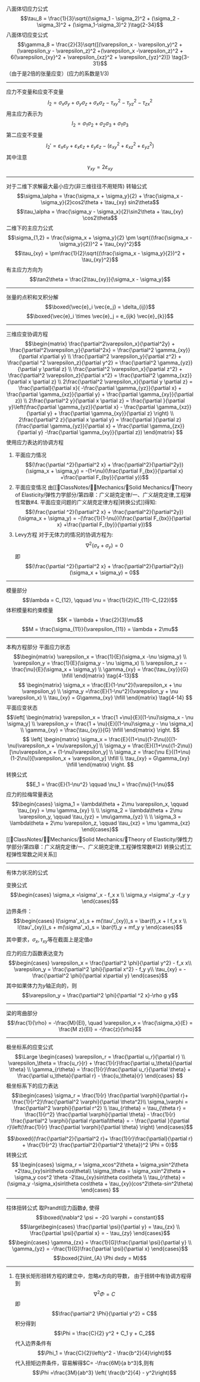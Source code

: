 八面体切应力公式
$$\tau_8 = \frac{1}{3}\sqrt{(\sigma_1 - \sigma_2)^2 + (\sigma_2 -\sigma_3)^2 + (\sigma_1-\sigma_3)^2 }\tag{2-34}$$
八面体切应变公式
$$\gamma_8 = \frac{2}{3}\sqrt{[(\varepsilon_x - \varepsilon_y)^2 + (\varepsilon_y - \varepsilon_z)^2 +(\varepsilon_x -\varepsilon_z)^2 + 6(\varepsilon_{xy}^2 + \varepsilon_{xz}^2 + \varepsilon_{yz}^2)]} \tag{3-31}$$
（由于是2倍的张量应变）(应力的系数是1/3)

---

应力不变量和应变不变量
$$I_2 = \sigma_x \sigma_y + \sigma_y \sigma_z  + \sigma_x \sigma_z - \tau_{xy}^2 - \tau_{yz}^2 - \tau_{zx}^2$$
用主应力表示为
$$I_2 = \sigma_1\sigma_2 + \sigma_2\sigma_3+\sigma_1\sigma_3$$
第二应变不变量
$$I_2' = \varepsilon_x \varepsilon_y + \varepsilon_x\varepsilon_z + \varepsilon_y \varepsilon_z -(\varepsilon_{xy}^2+ \varepsilon_{xz}^2 + \varepsilon_{yz}^2)$$
其中注意
$$\gamma_{xy} =2\varepsilon_{xy}$$

---
对于二维下求解最大最小应力(非三维往往不用矩阵)
转轴公式
$$\sigma_\alpha = \frac{\sigma_x + \sigma_y}{2} + \frac{\sigma_x -\sigma_y}{2}cos2\theta + \tau_{xy} sin2\theta$$
$$\tau_\alpha = \frac{\sigma_y - \sigma_x}{2}\sin2\theta + \tau_{xy} \cos2\theta$$
二维下的主应力公式
$$\sigma_{1,2} = \frac{\sigma_x + \sigma_y}{2} \pm \sqrt{(\frac{\sigma_x - \sigma_y}{2})^2 + \tau_{xy}^2}$$
$$\tau_{xy} = \pm\frac{1}{2}\sqrt{(\frac{\sigma_x - \sigma_y}{2})^2 + \tau_{xy}^2}$$
有主应力方向为
$$\tan2\theta = \frac{2\tau_{xy}}{\sigma_x - \sigma_y}$$

---

张量的点积和叉积分解
$$\boxed{\vec{e}_i \vec{e_j} = \delta_{ij}}$$
$$\boxed{\vec{e}_i \times \vec{e}_j = e_{ijk} \vec{e}_{k}}$$

---
三维应变协调方程
$$\begin{matrix}
\frac{\partial^2\varepsilon_x}{\partial^2y} + \frac{\partial^2\varepsilon_y}{\partial^2x} = \frac{\partial^2 \gamma_{xy}}{\partial x\partial y} 
\\
\frac{\partial^2 \varepsilon_y}{\partial z^2} + \frac{\partial ^2 \varepsilon_z}{\partial y^2} = \frac{\partial^2 \gamma_{yz}}{\partial y \partial z} 
\\
\frac{\partial^2 \varepsilon_x}{\partial z^2} + \frac{\partial^2 \varepsilon_z}{\partial x^2} = \frac{\partial^2 \gamma_{xz}}{\partial x \partial z} 
\\
2\frac{\partial^2 \varepsilon_x}{\partial y \partial z} = \frac{\partial}{\partial x}( -\frac{\partial \gamma_{yz}}{\partial x} + \frac{\partial \gamma_{xz}}{\partial y} + \frac{\partial \gamma_{xy}}{\partial z}) 
\\
2\frac{\partial^2 y}{\partial x \partial z} = \frac{\partial }{\partial y}\left(\frac{\partial \gamma_{yz}}{\partial x} - \frac{\partial \gamma_{xz}}{\partial y} + \frac{\partial \gamma_{xy}}{\partial z} \right)
\\
2\frac{\partial^2  z}{\partial x \partial y} = \frac{\partial }{\partial z}(\frac{\partial \gamma_{yz}}{\partial x} + \frac{\partial \gamma_{zx}}{\partial y} -\frac{\partial \gamma_{xy}}{\partial z})
\end{matrix} 
$$
使用应力表达的协调方程
1. 平面应力情况
$$(\frac{\partial ^2}{\partial^2 x} + \frac{\partial^2}{\partial^2y})(\sigma_x + \sigma_y) = -(1+\nu)(\frac{\partial F_{bx}}{\partial x} +\frac{\partial F_{by}}{\partial y})$$
2. 平面应变情况
由[[📘ClassNotes/👨‍🔧Mechanics/🕋Solid Mechanics/🔨Theory of Elasticity/弹性力学部分/第四章：广义胡克定律/一、广义胡克定律,工程弹性常数#4. 平面应变问题的广义胡克定律方程|转换公式]]得知:
$$(\frac{\partial ^2}{\partial^2 x} + \frac{\partial^2}{\partial^2y})(\sigma_x + \sigma_y) = -(\frac{1}{1-\nu})(\frac{\partial F_{bx}}{\partial x} +\frac{\partial F_{by}}{\partial y})$$
3. Levy方程
对于无体力的情况的协调方程为: 
$$\nabla^2 (\sigma_x + \sigma_y) = 0$$
即
$$(\frac{\partial ^2}{\partial^2 x} + \frac{\partial^2}{\partial^2y})(\sigma_x + \sigma_y) = 0$$

---
模量部分
$$\lambda = C_{12}, \qquad \nu = \frac{1}{2}(C_{11}-C_{22})$$
体积模量和约束模量
$$K = \lambda + \frac{2}{3}\mu$$
$$M = \frac{\sigma_{11}}{\varepsilon_{11}} = \lambda + 2\mu$$

---
本构方程部分
平面应力状态
$$\begin{matrix}
\varepsilon_x = \frac{1}{E}(\sigma_x -\nu \sigma_y) \\
\varepsilon_y = \frac{1}{E}(\sigma_y - \nu \sigma_x) \\
\varepsilon_z = -\frac{\nu}{E}(\sigma_x + \sigma_y) \\
\gamma_{xy} = \frac{\tau_{xy}}{G} \hfill
\end{matrix} \tag{4-13}$$
$$
\begin{matrix}
\sigma_x = \frac{E}{1-\nu^2}(\varepsilon_x + \nu \varepsilon_y) \\
\sigma_y =\frac{E}{1-\nu^2}(\varepsilon_y + \nu \varepsilon_x) \\
\tau_{xy} = G\gamma_{xy} \hfill
\end{matrix} \tag{4-14}
$$
平面应变状态
$$\left[
\begin{matrix}
\varepsilon_x = \frac{1 +\nu}{E}[(1-\nu)\sigma_x - \nu \sigma_y] \\
\varepsilon_y = \frac{1 + \nu}{E}[(1-\nu)\sigma_y - \nu \sigma_x] \\
\gamma_{xy} = \frac{\tau_{xy}}{G} \hfill
\end{matrix}
\right.
$$
$$
\left[
\begin{matrix}
\sigma_x = \frac{E}{(1+\nu)(1-2\nu)}[(1-\nu)\varepsilon_x + \nu\varepsilon_y] \\
\sigma_y = \frac{E}{(1+\nu)(1-2\nu)}[\nu\varepsilon_x + (1-\nu)\varepsilon_y] \\
\sigma_z = \frac{\nu E}{(1+\nu)(1-2\nu)}[\varepsilon_x + \varepsilon_y] \hfill \\
\tau_{xy} = G\gamma_{xy} \hfill
\end{matrix}
\right.
$$
转换公式
$$E_1 = \frac{E}{1-\nu^2} \qquad \nu_1 = \frac{\nu}{1-\nu}$$
应力的拉梅常量表达
$$\begin{cases}
\sigma_1 = \lambda\theta + 2\mu \varepsilon_x, \qquad \tau_{xy} = \mu \gamma_{xy} \\ \\
\sigma_2 = \lambda\theta + 2\mu \varepsilon_y, \qquad \tau_{yz} = \mu\gamma_{yz} \\ \\
\sigma_3 = \lambda\theta + 2\mu \varepsilon_z, \qquad \tau_{xz} = \mu \gamma_{xz}
\end{cases}$$
[[📘ClassNotes/👨‍🔧Mechanics/🕋Solid Mechanics/🔨Theory of Elasticity/弹性力学部分/第四章：广义胡克定律/一、广义胡克定律,工程弹性常数#(2) 转换公式|工程弹性常数之间关系]]

---
有体力状况的公式

变换公式
$$\begin{cases}
\sigma_x =\sigma'_x - f_x x \\
\sigma_y =\sigma'_y -f_y y
\end{cases}$$
边界条件：
$$\begin{cases}
l(\sigma'_x)_s + m(\tau'_{xy})_s = \bar{f}_x + l f_x x \\
l(\tau'_{xy})_s + m(\sigma'_x)_s = \bar{f}_y + mf_y y
\end{cases}$$

其中要求，$\sigma_x,\tau_{xy}$等在截面上是定值$a$

应力的应力函数表达变为
$$\begin{cases}
\varepsilon_x = \frac{\partial^2 \phi}{\partial y^2} - f_x x\\
\varepsilon_y = \frac{\partial^2 \phi}{\partial x^2} - f_y y\\
\tau_{xy} = -\frac{\partial^2 \phi}{\partial x\partial y}
\end{cases}$$
其中如果体力为$y$轴正向的，则
$$\varepsilon_y = \frac{\partial^2 \phi}{\partial ^2 x}-\rho g y$$

---
梁的弯曲部分
$$\frac{1}{\rho} = -\frac{M}{EI}, \quad \varepsilon_x = \frac{\sigma_x}{E} = \frac{M z}{EI} = -\frac{z}{\rho}$$


---

极坐标系的应变公式
$$\Large
\begin{cases}
\varepsilon_r = \frac{\partial u_r}{\partial r} \\
\varepsilon_\theta = \frac{u_r}{r}  + \frac{1}{r}\frac{\partial u_\theta}{\partial \theta} \\
\gamma_{r\theta} = \frac{1}{r}\frac{\partial u_r}{\partial \theta} + \frac{\partial u_\theta}{\partial r} - \frac{u_\theta}{r}
\end{cases}
$$
极坐标系下的应力表达
$$\begin{cases}
\sigma_r = \frac{1}{r} \frac{\partial \varphi}{\partial r}+ \frac{1}{r^2}\frac{\partial^2 \varphi}{\partial \theta^2}\\
\sigma_\varphi = \frac{\partial^2 \varphi}{\partial r^2} \\
\tau_{r\theta} = \tau_{\theta r} = \frac{1}{r^2} \frac{\partial \varphi}{\partial \theta} - \frac{1}{r} \frac{\partial^2 \varphi}{\partial r\partial\theta} = - \frac{\partial }{\partial r}\left(\frac{1}{r} \frac{\partial \varphi}{\partial \theta} \right)
\end{cases}$$

$$\boxed{(\frac{\partial^2}{\partial^2 r}+ \frac{1}{r}\frac{\partial}{\partial r} + \frac{1}{r^2} \frac{\partial^2}{\partial^2 \theta})^2 \Phi = 0}$$
转换公式
$$
\begin{cases}
\sigma_r = \sigma_xcos^2\theta + \sigma_ysin^2\theta +2\tau_{xy}sin\theta cos\theta\\
\sigma_\theta = \sigma_xsin^2\theta + \sigma_y cos^2 \theta -2\tau_{xy}sin\theta cos\theta \\
\tau_{r\theta} = (\sigma_y -\sigma_x)sin\theta cos\theta + \tau_{xy}(cos^2\theta-sin^2\theta)
\end{cases}
$$

---
柱体扭转公式
取Prandtl应力函数$\phi$, 使得
$$\boxed{\nabla^2 \psi = -2G \varphi = constant}$$
$$\large\begin{cases}
\frac{\partial \psi}{\partial y} =  \tau_{zx} \\
\frac{\partial \psi}{\partial x} =  - \tau_{zy}
\end{cases}$$
$$\begin{cases}
\gamma_{zx} = \frac{1}{G}\frac{\partial \psi}{\partial y} \\
\gamma_{yz} = -\frac{1}{G}\frac{\partial \psi}{\partial x}
\end{cases}$$
$$\boxed{2\iint_{A} \Phi  dxdy = M}$$

---
1. 在狭长矩形扭转方程的建立中，忽略$x$方向的导数， 由于扭转中有协调方程得到
$$\nabla^2 \Phi = C$$
即
$$\frac{\partial^2 \Phi}{\partial y^2} = C$$
积分得到
$$\Phi = \frac{C}{2} y^2 + C_1 y + C_2$$
代入边界条件有
$$\Phi_1 = \frac{C}{2}\left(y^2 - \frac{b^2}{4}\right)$$
代入扭矩边界条件，容易解得$C= -\frac{6M}{a b^3}$,则有
$$\Phi =\frac{3M}{ab^3} \left( \frac{b^2}{4} - y^2\right)$$
